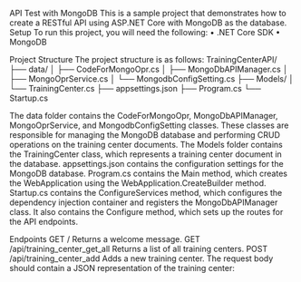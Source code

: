 ﻿API Test with MongoDB
This is a sample project that demonstrates how to create a RESTful API using ASP.NET Core with MongoDB as the database.
Setup
To run this project, you will need the following:
•	.NET Core SDK
•	MongoDB


Project Structure
The project structure is as follows:
TrainingCenterAPI/
├── data/
│   ├── CodeForMongoOpr.cs
│   ├── MongoDbAPIManager.cs
│   ├── MongoOprService.cs
│   └── MongodbConfigSetting.cs
├── Models/
│   └── TrainingCenter.cs
├── appsettings.json
├── Program.cs
└── Startup.cs


The data folder contains the CodeForMongoOpr, MongoDbAPIManager, MongoOprService, and MongodbConfigSetting classes. These classes are responsible for managing the MongoDB database and performing CRUD operations on the training center documents.
The Models folder contains the TrainingCenter class, which represents a training center document in the database.
appsettings.json contains the configuration settings for the MongoDB database.
Program.cs contains the Main method, which creates the WebApplication using the WebApplication.CreateBuilder method.
Startup.cs contains the ConfigureServices method, which configures the dependency injection container and registers the MongoDbAPIManager class. It also contains the Configure method, which sets up the routes for the API endpoints.

Endpoints
GET /
Returns a welcome message.
GET /api/training_center_get_all
Returns a list of all training centers.
POST /api/training_center_add
Adds a new training center. The request body should contain a JSON representation of the training center:

